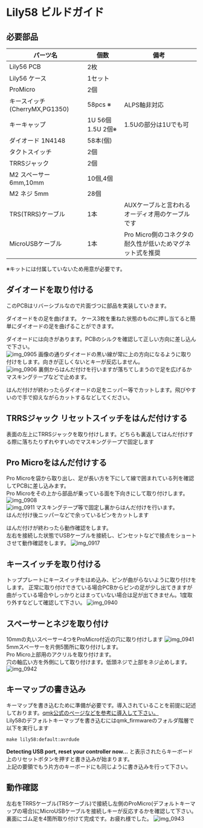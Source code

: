 # Lily58 ビルドガイド 
  

## 必要部品

| パーツ名 |  個数  |  備考  |
|--------|-------|-------|
|Lily56 PCB | 2枚 ||
|Lily56 ケース|1セット||
|ProMicro|2個||
|キースイッチ(CherryMX,PG1350)|58pcs ※|ALPS軸非対応|
|キーキャップ|1U 56個 1.5U 2個※|1.5Uの部分は1Uでも可|
|ダイオード 1N4148|58本(個)||
|タクトスイッチ|2個||
|TRRSジャック|2個||
|M2 スペーサー 6mm,10mm|10個,4個||
|M2 ネジ 5mm|28個||
|TRS(TRRS)ケーブル|1本|AUXケーブルと言われるオーディオ用のケーブルです|
|MicroUSBケーブル|1本|Pro Micro側のコネクタの耐久性が低いためマグネット式を推奨|


※キットには付属していないため用意が必要です。

## ダイオードを取り付ける
このPCBはリバーシブルなので片面づつに部品を実装していきます。

ダイオードをの足を曲げます。
ケース3枚を重ねた状態のものに押し当てると簡単にダイオードの足を曲げることができます。  
 
ダイオードには向きがあります。PCBのシルクを確認して正しい方向に差し込んで下さい。  
![img_0905](https://user-images.githubusercontent.com/6285554/46900579-542c0500-cedf-11e8-87a7-07f710f7e78e.jpeg)
画像の通りダイオードの黒い線が常に上の方向になるように取り付けをします。向きが正しくないとキーが反応しません。  
![img_0906](https://user-images.githubusercontent.com/6285554/46900580-54c49b80-cedf-11e8-865e-58efa7f6a1a6.jpeg)
裏側からはんだ付けを行いますが落ちてしまうので足を広げるかマスキングテープなどで止めます。  

はんだ付けが終わったらダイオードの足をニッパー等でカットします。飛びやすいので手で抑えながらカットするなどしてください。


## TRRSジャック リセットスイッチをはんだ付けする
表面の左上にTRRSジャックを取り付けします。どちらも裏返してはんだ付けする際に落ちたりずれやすいのでマスキングテープで固定します  


## Pro Microをはんだ付けする
Pro Microを袋から取り出し、足が長い方を下にして線で囲まれている列を確認してPCBに差し込みます。  
Pro Microをその上から部品が乗っている面を下向きにして取り付けします。
![img_0908](https://user-images.githubusercontent.com/6285554/46900581-54c49b80-cedf-11e8-88e1-25a1a2fb378d.jpeg)  
![img_0911](https://user-images.githubusercontent.com/6285554/46900582-54c49b80-cedf-11e8-9107-83038838a7da.jpeg)
マスキングテープ等で固定し裏からはんだ付けを行います。  
はんだ付け後ニッパーなどで余っているピンをカットします  

はんだ付けが終わったら動作確認をします。  
左右を接続した状態でUSBケーブルを接続し、ピンセットなどで接点をショートさせて動作確認をします。
![img_0917](https://user-images.githubusercontent.com/6285554/46900551-d2d47280-cede-11e8-9953-e250faae35cc.jpeg)

## キースイッチを取り付ける
トッププレートにキースイッチをはめ込み、ピンが曲がらないように取り付けをします。
正常に取り付けできている場合PCBからピンの足が少し出てきますが曲がっている場合やしっかりとはまっていない場合は足が出てきません。1度取り外すなどして確認して下さい。 
![img_0940](https://user-images.githubusercontent.com/6285554/46900552-d2d47280-cede-11e8-8afa-1cc6bb2bdea8.jpeg)

## スペーサーとネジを取り付け
10mmの丸いスペーサー4つをProMicro付近の穴に取り付けします
![img_0941](https://user-images.githubusercontent.com/6285554/46900553-d2d47280-cede-11e8-9ea6-6a565a02ce9d.jpeg)
5mmスペーサーを片側5箇所に取り付けします。  
Pro Micro上部用のアクリルを取り付けます。  
穴の軸広い方を外側にして取り付けます。低頭ネジで上部をネジ止めします。
![img_0942](https://user-images.githubusercontent.com/6285554/46900554-d2d47280-cede-11e8-96d6-5e3961472ad3.jpeg)

## キーマップの書き込み
キーマップを書き込むために準備が必要です。導入されていることを前提に記述しております。[qmk公式のページなどを参考に導入して下さい。](https://docs.qmk.fm/#/getting_started_build_tools)  
Lily58のデフォルトキーマップを書き込むにはqmk_firmwareのフォルダ階層で以下を実行します

    make lily58:default:avrdude  


**Detecting USB port, reset your controller now...** と表示されたらキーボード上のリセットボタンを押すと書き込みが始まります。  
上記の要領でもう片方のキーボードにも同じように書き込みを行って下さい。 

## 動作確認
左右をTRRSケーブル(TRSケーブル)で接続し左側のProMicro(デフォルトキーマップの場合)にMicroUSBケーブルを接続しキーが反応するかを確認して下さい。  
裏面にゴム足を4箇所取り付けて完成です。お疲れ様でした。
![img_0943](https://user-images.githubusercontent.com/6285554/46900555-d36d0900-cede-11e8-8de4-93f070c318c7.jpeg)
